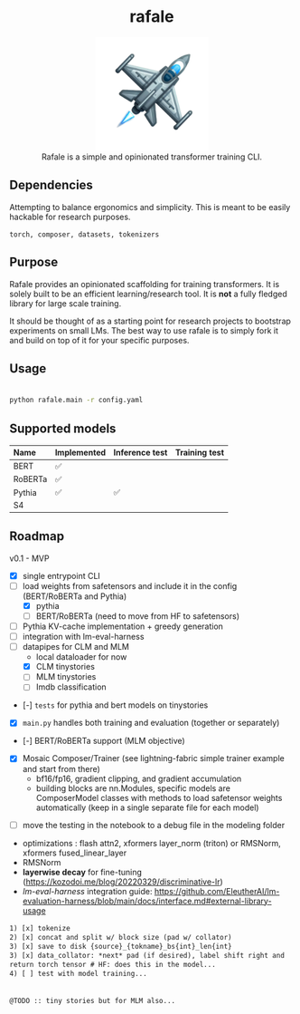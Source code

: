 <div class="header" align="center">

# rafale

<div class="logo">
<p align="center">
<img src="./lil_logo/rafale-logo.png" alt="rafale-logo" width="200px" />
<br>
Rafale is a simple and opinionated transformer training CLI.
</p>
</div>

</div>


## Dependencies

Attempting to balance ergonomics and simplicity. This is meant to be easily hackable for research purposes.

```
torch, composer, datasets, tokenizers
```

## Purpose

Rafale provides an opinionated scaffolding for training transformers. It is solely built to be an efficient
learning/research tool. It is **not** a fully fledged library for large scale training.

It should be thought of as a starting point for research projects to bootstrap experiments on small LMs. The best way to
use rafale is to simply fork it and build on top of it for your specific purposes.

## Usage

```sh

python rafale.main -r config.yaml

```

## Supported models


| Name    | Implemented | Inference test | Training test |
|:--------|:------------|:---------------|:--------------|
| BERT    | ✅          |                |               |
| RoBERTa | ✅          |                |               |
| Pythia  | ✅          | ✅             |               |
| S4      |             |                |               |


## Roadmap

v0.1 - MVP
- [x] single entrypoint CLI
- [ ] load weights from safetensors and include it in the config (BERT/RoBERTa and Pythia)
  - [x] pythia
  - [ ] BERT/RoBERTa (need to move from HF to safetensors)
- [ ] Pythia KV-cache implementation + greedy generation
- [ ] integration with lm-eval-harness
- [ ] datapipes for CLM and MLM
  - local dataloader for now
  - [x] CLM tinystories
  - [ ] MLM tinystories
  - [ ] Imdb classification
- [-] ```tests``` for pythia and bert models on tinystories
- [x] ```main.py``` handles both training and evaluation (together or separately)
- [-] BERT/RoBERTa support (MLM objective)
- [x] Mosaic Composer/Trainer (see lightning-fabric simple trainer example and start from there)
  + bf16/fp16, gradient clipping, and gradient accumulation
  + building blocks are nn.Modules, specific models are ComposerModel classes with methods to load safetensor weights
    automatically (keep in a single separate file for each model)

+ [ ] move the testing in the notebook to a debug file in the modeling folder
+ optimizations : flash attn2, xformers layer_norm (triton) or RMSNorm, xformers fused_linear_layer
+ RMSNorm
+ **layerwise decay** for fine-tuning (https://kozodoi.me/blog/20220329/discriminative-lr)
+ *lm-eval-harness* integration guide:  https://github.com/EleutherAI/lm-evaluation-harness/blob/main/docs/interface.md#external-library-usage



```
1) [x] tokenize
2) [x] concat and split w/ block size (pad w/ collator)
3) [x] save to disk {source}_{tokname}_bs{int}_len{int}
3) [x] data_collator: *next* pad (if desired), label shift right and return torch tensor # HF: does this in the model...
4) [ ] test with model training...


@TODO :: tiny stories but for MLM also...
```

